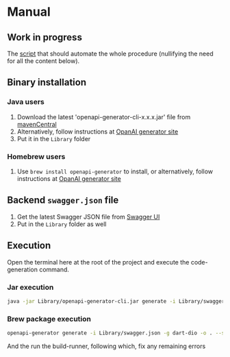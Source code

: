 # Manual

## Work in progress
The [script](Library/openai-generator-cli.sh) that should automate the whole procedure (nullifying the need for all the content below).

## Binary installation
### Java users
1. Download the latest 'openapi-generator-cli-x.x.x.jar' file from [mavenCentral](https://repo1.maven.org/maven2/org/openapitools/openapi-generator-cli/)
2. Alternatively, follow instructions at [OpanAI generator site](https://openapi-generator.tech/docs/installation/#jar)
3. Put it in the `Library` folder

### Homebrew users
1. Use `brew install openapi-generator` to install, or alternatively, follow instructions at [OpanAI generator site](https://openapi-generator.tech/docs/installation/#homebrew)

## Backend `swagger.json` file
1. Get the latest Swagger JSON file from [Swagger UI](https://breur.didata-webservices.eu:7112/index.html)
2. Put in the `Library` folder as well

## Execution
Open the terminal here at the root of the project and execute the code-generation command.
### Jar execution
```sh
java -jar Library/openapi-generator-cli.jar generate -i Library/swagger.json -g dart-dio -o . --skip-validate-spec --additional-properties pubName=mavis_client --additional-properties pubLibrary=mavis_client.api
```
### Brew package execution
```sh
openapi-generator generate -i Library/swagger.json -g dart-dio -o . --skip-validate-spec --additional-properties pubName=mavis_client --additional-properties pubLibrary=mavis_client.api
```
And the run the build-runner, following which, fix any remaining errors
